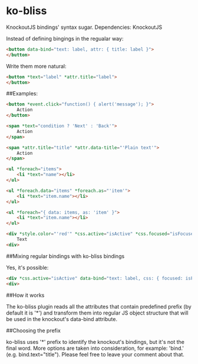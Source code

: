 # ko-bliss
KnockoutJS bindings' syntax sugar. Dependencies: KnockoutJS

Instead of defining bingings in the regualar way: 
```html
<button data-bind="text: label, attr: { title: label }">
</button>
```

Write them more natural:
```html
<button *text="label" *attr.title="label">
</button>
```

##Examples:
```html
<button *event.click="function() { alert('message'); }">
    Action
</button>
```

```html
<span *text="condition ? 'Next' : 'Back'">
    Action
</span>
```

```html
<span *attr.title="title" *attr.data-title="'Plain text'">
    Action
</span>
```

```html
<ul *foreach="items">
    <li *text="name"></li>
</ul>
```

```html
<ul *foreach.data="items" *foreach.as="'item'">
    <li *text="item.name"></li>
</ul>
```

```html
<ul *foreach="{ data: items, as: 'item' }">
    <li *text="item.name"></li>
</ul>
```

```html
<div *style.color="'red'" *css.active="isActive" *css.focused="isFocused">
    Text
<div>
```

##Mixing regular bindings with ko-bliss bindings

Yes, it's possible:

```html
<div *css.active="isActive" data-bind="text: label, css: { focused: isFocused }">
<div>
```

##How it works

The ko-bliss plugin reads all the attributes that contain predefined prefix (by default it is '*') and transform them into regular JS object structure that will be used in the knockout's data-bind attribute.

##Choosing the prefix

ko-bliss uses '*' prefix to identify the knockout's bindings, but it's not the final word. More options are taken into consideration, for example: 'bind.' (e.g. bind.text="title"). Please feel free to leave your comment about that.
